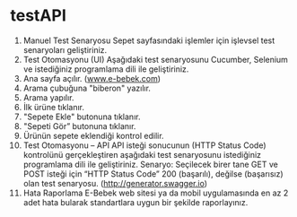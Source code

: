 # testAPI
1. Manuel Test Senaryosu
Sepet sayfasındaki işlemler için işlevsel test senaryoları geliştiriniz.
2. Test Otomasyonu (UI)
Aşağıdaki test senaryosunu Cucumber, Selenium ve istediğiniz programlama dili ile geliştiriniz.
1. Ana sayfa açılır. (www.e-bebek.com)
2. Arama çubuğuna "biberon" yazılır.
3. Arama yapılır.
4. İlk ürüne tıklanır.
5. "Sepete Ekle" butonuna tıklanır.
6. "Sepeti Gör” butonuna tıklanır.
7. Ürünün sepete eklendiği kontrol edilir.
3. Test Otomasyonu – API
API isteği sonucunun (HTTP Status Code) kontrolünü gerçekleştiren aşağıdaki test senaryosunu
istediğiniz programlama dili ile geliştiriniz.
Senaryo: Seçilecek birer tane GET ve POST isteği için “HTTP Status Code” 200 (başarılı), değilse
(başarısız) olan test senaryosu. (http://generator.swagger.io)
4. Hata Raporlama
E-Bebek web sitesi ya da mobil uygulamasında en az 2 adet hata bularak standartlara uygun bir
şekilde raporlayınız.
